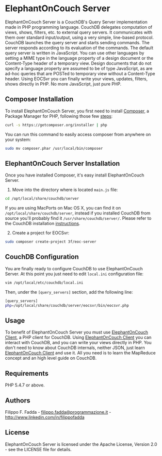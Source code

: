 ElephantOnCouch Server
======================
ElephantOnCouch Server is a CouchDB's Query Server implementation made in PHP programming language.
CouchDB delegates computation of views, shows, filters, etc. to external query servers. It communicates with them over
standard input/output, using a very simple, line-based protocol. CouchDB launches the query server and starts sending
commands.
The server responds according to its evaluation of the commands.
The default query server is written in JavaScript. You can use other languages by setting a MIME type in the language
property of a design document or the Content-Type header of a temporary view. Design documents that do not specify a
language property are assumed to be of type JavaScript, as are ad-hoc queries that are POSTed to temporary view without
a Content-Type header.
Using EOCSvr you can finally write your views, updates, filters, shows directly in PHP. No more JavaScript, just pure PHP.


Composer Installation
---------------------

To install ElephantOnCouch Server, you first need to install [Composer](http://getcomposer.org/), a Package Manager for
PHP, following those few [steps](http://getcomposer.org/doc/00-intro.md#installation-nix):

``` sh
curl -s https://getcomposer.org/installer | php
```

You can run this command to easily access composer from anywhere on your system:

``` sh
sudo mv composer.phar /usr/local/bin/composer
```

ElephantOnCouch Server Installation
-----------------------------------
Once you have installed Composer, it's easy install ElephantOnCouch Server.

1. Move into the directory where is located `main.js` file:
``` sh
cd /opt/local/share/couchdb/server
```
If you are using MacPorts on Mac OS X, you can find it on `/opt/local/share/couchdb/server`, instead if you installed
CouchDB from source you'll probably find it `/usr/share/couchdb/server/`. Please refer to the CouchDB installation
[instructions](http://wiki.apache.org/couchdb/Installation).

2. Create a project for EOCSvr:
``` sh
sudo composer create-project 3f/eoc-server
```

CouchDB Configuration
---------------------
You are finally ready to configure CouchDB to use ElephantOnCouch Server. At this point you just need to edit `local.ini`
configuration file:

``` sh
vim /opt/local/etc/couchdb/local.ini
```

Then, under the `[query_servers]` section, add the following line:
``` sh
[query_servers]
php=/opt/local/share/couchdb/server/eocsvr/bin/eocsvr.php
```


Usage
-----
To benefit of ElephantOnCouch Server you must use [ElephantOnCouch Client](https://github.com/dedalozzo/eoc-client), a PHP client for CouchDB.
Using [ElephantOnCouch Client](https://github.com/dedalozzo/eoc-client) you can interact with CouchDB, and you can write your views directly in PHP.
You don't need to know about CouchDB internals, neither JSON, just learn [ElephantOnCouch Client](https://github.com/dedalozzo/eoc-client) and use it.
All you need is to learn the MapReduce concept and an high level guide on CouchDB.


Requirements
------------
PHP 5.4.7 or above.


Authors
-------
Filippo F. Fadda - <filippo.fadda@programmazione.it> - <http://www.linkedin.com/in/filippofadda>


License
-------
ElephantOnCouch Server is licensed under the Apache License, Version 2.0 - see the LICENSE file for details.